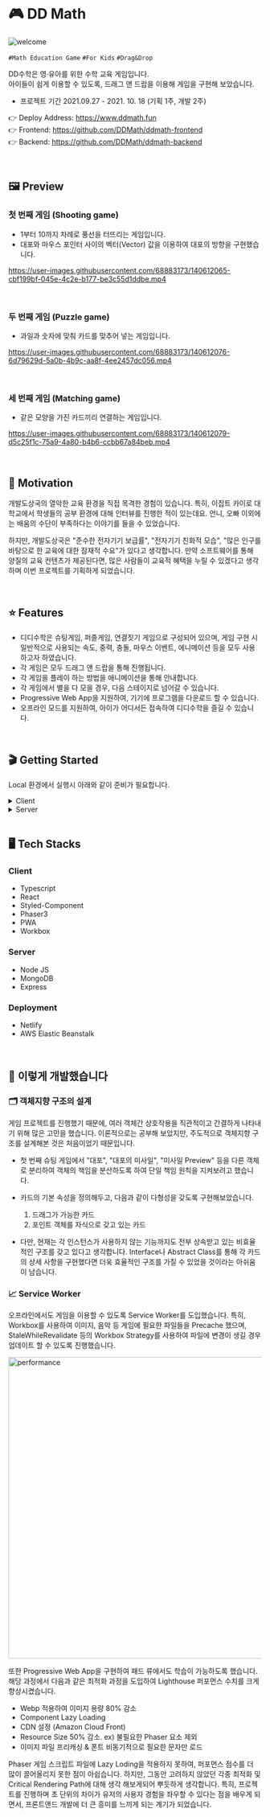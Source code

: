 # 🎮 DD Math

![welcome](https://user-images.githubusercontent.com/68883173/140612050-178ce2de-c4d1-43ec-b549-db94e40569dd.png)

<code>#Math Education Game</code>
<code>#For Kids</code>
<code>#Drag&Drop</code>

DD수학은 영&#183;유아를 위한 수학 교육 게임입니다.  
아이들이 쉽게 이용할 수 있도록, 드래그 앤 드랍을 이용해 게임을 구현해 보았습니다.

- 프로젝트 기간 2021.09.27 - 2021. 10. 18 (기획 1주, 개발 2주)

👉 Deploy Address: https://www.ddmath.fun  
👉 Frontend: https://github.com/DDMath/ddmath-frontend  
👉 Backend: https://github.com/DDMath/ddmath-backend

<br>

## 🖼 Preview
### 첫 번째 게임 (Shooting game)
  - 1부터 10까지 차례로 풍선을 터뜨리는 게임입니다.
  - 대포와 마우스 포인터 사이의 벡터(Vector) 값을 이용하여 대포의 방향을 구현했습니다.

https://user-images.githubusercontent.com/68883173/140612065-cbf199bf-045e-4c2e-b177-be3c55d1ddbe.mp4

<br>

### 두 번째 게임 (Puzzle game)
  - 과일과 숫자에 맞춰 카드를 맞추어 넣는 게임입니다.

https://user-images.githubusercontent.com/68883173/140612076-6d79629d-5a0b-4b9c-aa8f-4ee2457dc056.mp4

<br>

### 세 번째 게임 (Matching game)
  - 같은 모양을 가진 카드끼리 연결하는 게임입니다.

https://user-images.githubusercontent.com/68883173/140612079-d5c25f1c-75a9-4a80-b4b6-ccbb67a84beb.mp4

<br>

## 🌈 Motivation

개발도상국의 열악한 교육 환경을 직접 목격한 경험이 있습니다. 특히, 이집트 카이로 대학교에서 학생들의 공부 환경에 대해 인터뷰를 진행한 적이 있는데요. 언니, 오빠 이외에는 배움의 수단이 부족하다는 이야기를 들을 수 있었습니다.

하지만, 개발도상국은 "준수한 전자기기 보급률", "전자기기 친화적 모습", "많은 인구를 바탕으로 한 교육에 대한 잠재적 수요"가 있다고 생각합니다. 만약 소프트웨어를 통해 양질의 교육 컨텐츠가 제공된다면, 많은 사람들이 교육적 혜택을 누릴 수 있겠다고 생각하며 이번 프로젝트를 기획하게 되었습니다.

<br>

## ⭐️ Features

- 디디수학은 슈팅게임, 퍼즐게임, 연결짓기 게임으로 구성되어 있으며, 게임 구현 시 일반적으로 사용되는 속도, 중력, 충돌, 마우스 이벤트, 에니메이션 등을 모두 사용하고자 하였습니다.
- 각 게임은 모두 드래그 앤 드랍을 통해 진행됩니다.
- 각 게임을 플레이 하는 방법을 애니메이션을 통해 안내합니다.
- 각 게임에서 별을 다 모을 경우, 다음 스테이지로 넘어갈 수 있습니다.
- Progressive Web App을 지원하여, 기기에 프로그램을 다운로드 할 수 있습니다.
- 오프라인 모드를 지원하여, 아이가 어디서든 접속하여 디디수학을 즐길 수 있습니다.

<br>

## 🎬 Getting Started

Local 환경에서 실행시 아래와 같이 준비가 필요합니다.

<details>
  <summary>Client</summary>

```
REACT_APP_SERVER_URL=<default: http://localhost:8080>

REACT_APP_API_KEY=<Firebase API Key>
REACT_APP_AUTH_DOMAIN=<Firebase Auth Domain>
REACT_APP_PROJECT_ID=<Firebase Project ID>
REACT_APP_APP_ID=<Firebase App ID>
```

</details>

<details>
  <summary>Server</summary>

```
ORIGIN_URI_PROD=<default: http://localhost:3000>

JWT_SECRET=<jwt secret key>
MONGODB_URL=<mongodb url>
MONGODB_NAME=<db name>
```

</details>

<br>

## 🖥 Tech Stacks

### Client

- Typescript
- React
- Styled-Component
- Phaser3
- PWA
- Workbox

### Server

- Node JS
- MongoDB
- Express

### Deployment

- Netlify
- AWS Elastic Beanstalk

<br>

## 🤝 이렇게 개발했습니다

### 🗂 객체지향 구조의 설계

게임 프로젝트를 진행했기 때문에, 여러 객체간 상호작용을 직관적이고 간결하게 나타내기 위해 많은 고민을 했습니다. 이론적으로는 공부해 보았지만, 주도적으로 객체지향 구조를 설계해본 것은 처음이었기 때문입니다.

- 첫 번째 슈팅 게임에서 "대포", "대포의 미사일", "미사일 Preview" 등을 다른 객체로 분리하여 객체의 책임을 분산하도록 하여 단일 책임 원칙을 지켜보려고 했습니다.

- 카드의 기본 속성을 정의해두고, 다음과 같이 다형성을 갖도록 구현해보았습니다.
  1. 드래그가 가능한 카드
  2. 포인트 객체를 자식으로 갖고 있는 카드

- 다만, 현재는 각 인스턴스가 사용하지 않는 기능까지도 전부 상속받고 있는 비효율적인 구조를 갖고 있다고 생각합니다. Interface나 Abstract Class를 통해 각 카드의 상세 사항을 구현했다면 더욱 효율적인 구조를 가질 수 있었을 것이라는 아쉬움이 남습니다.

### 📈 Service Worker

오프라인에서도 게임을 이용할 수 있도록 Service Worker를 도입했습니다. 특히, Workbox를 사용하여 이미지, 음악 등 게임에 필요한 파일들을 Precache 했으며, StaleWhileRevalidate 등의 Workbox Strategy를 사용하여 파일에 변경이 생길 경우 업데이트 할 수 있도록 진행했습니다.

<img width="600" alt="performance" src="https://user-images.githubusercontent.com/68883173/140653120-06c621d2-746a-4d5a-af54-05ca224fbbc2.png">
  
또한 Progressive Web App을 구현하여 패드 류에서도 학습이 가능하도록 했습니다. 해당 과정에서 다음과 같은 최적화 과정을 도입하여 Lighthouse 퍼포먼스 수치를 크게 향상시켰습니다. 

  - Webp 적용하여 이미지 용량 80% 감소
  - Component Lazy Loading
  - CDN 설정 (Amazon Cloud Front)
  - Resource Size 50% 감소. ex) 불필요한 Phaser 요소 제외
  - 이미지 파일 프리캐싱 & 폰트 비동기적으로 필요한 문자만 로드
  
Phaser 게임 스크립트 파일에 Lazy Loding을 적용하지 못하여, 퍼포먼스 점수를 더 많이 끌어올리지 못한 점이 아쉽습니다. 하지만, 그동안 고려하지 않았던 각종 최적화 및 Critical Rendering Path에 대해 생각 해보게되어 뿌듯하게 생각합니다. 특히, 프로젝트를 진행하며 초 단위의 차이가 유저의 사용자 경험을 좌우할 수 있다는 점을 배우게 되면서, 프론트앤드 개발에 더 큰 흥미를 느끼게 되는 계기가 되었습니다.
